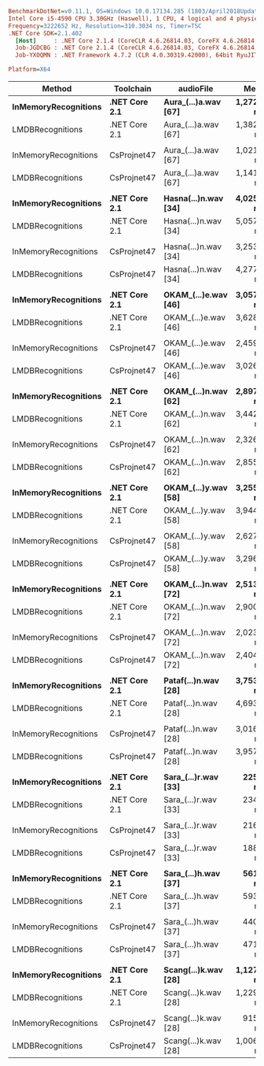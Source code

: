 ``` ini
BenchmarkDotNet=v0.11.1, OS=Windows 10.0.17134.285 (1803/April2018Update/Redstone4)
Intel Core i5-4590 CPU 3.30GHz (Haswell), 1 CPU, 4 logical and 4 physical cores
Frequency=3222652 Hz, Resolution=310.3034 ns, Timer=TSC
.NET Core SDK=2.1.402
  [Host]     : .NET Core 2.1.4 (CoreCLR 4.6.26814.03, CoreFX 4.6.26814.02), 64bit RyuJIT
  Job-JGDCBG : .NET Core 2.1.4 (CoreCLR 4.6.26814.03, CoreFX 4.6.26814.02), 64bit RyuJIT
  Job-YXOQMN : .NET Framework 4.7.2 (CLR 4.0.30319.42000), 64bit RyuJIT-v4.7.3163.0

Platform=X64  
```
| Method                   | Toolchain         | audioFile                |           Mean |         Error |        StdDev |   Scaled | ScaledSD |          Gen 0 |          Gen 1 |         Gen 2 |    Allocated |
| ------------------------ | ----------------- | ------------------------ | -------------: | ------------: | ------------: | -------: | -------: | -------------: | -------------: | ------------: | -----------: |
| **InMemoryRecognitions** | **.NET Core 2.1** | **Aura_(...)a.wav [67]** | **1,272.2 ms** |  **4.528 ms** |  **4.235 ms** | **1.00** | **0.00** | **24000.0000** |  **7000.0000** | **1000.0000** |   **1.4 KB** |
| LMDBRecognitions         | .NET Core 2.1     | Aura_(...)a.wav [67]     |     1,382.7 ms |      3.974 ms |      3.718 ms |     1.09 |     0.00 |     30000.0000 |      9000.0000 |     1000.0000 |       1.4 KB |
|                          |                   |                          |                |               |               |          |          |                |                |               |              |
| InMemoryRecognitions     | CsProjnet47       | Aura_(...)a.wav [67]     |     1,021.9 ms |      4.656 ms |      4.355 ms |     1.00 |     0.00 |     25000.0000 |      7000.0000 |     1000.0000 | 245021.52 KB |
| LMDBRecognitions         | CsProjnet47       | Aura_(...)a.wav [67]     |     1,141.0 ms |      3.572 ms |      3.341 ms |     1.12 |     0.01 |     29000.0000 |      7000.0000 |     1000.0000 |  256179.2 KB |
|                          |                   |                          |                |               |               |          |          |                |                |               |              |
| **InMemoryRecognitions** | **.NET Core 2.1** | **Hasna(...)n.wav [34]** | **4,025.8 ms** | **14.390 ms** | **13.460 ms** | **1.00** | **0.00** | **83000.0000** | **18000.0000** | **2000.0000** |  **1.34 KB** |
| LMDBRecognitions         | .NET Core 2.1     | Hasna(...)n.wav [34]     |     5,057.8 ms |     20.140 ms |     18.839 ms |     1.26 |     0.01 |     97000.0000 |     18000.0000 |     2000.0000 |      1.34 KB |
|                          |                   |                          |                |               |               |          |          |                |                |               |              |
| InMemoryRecognitions     | CsProjnet47       | Hasna(...)n.wav [34]     |     3,253.2 ms |     15.975 ms |     14.943 ms |     1.00 |     0.00 |     84000.0000 |     19000.0000 |     2000.0000 | 795769.85 KB |
| LMDBRecognitions         | CsProjnet47       | Hasna(...)n.wav [34]     |     4,277.3 ms |     14.320 ms |     13.395 ms |     1.31 |     0.01 |     99000.0000 |     18000.0000 |     2000.0000 | 832559.72 KB |
|                          |                   |                          |                |               |               |          |          |                |                |               |              |
| **InMemoryRecognitions** | **.NET Core 2.1** | **OKAM_(...)e.wav [46]** | **3,057.6 ms** | **14.020 ms** | **12.428 ms** | **1.00** | **0.00** | **61000.0000** | **14000.0000** | **2000.0000** |  **1.36 KB** |
| LMDBRecognitions         | .NET Core 2.1     | OKAM_(...)e.wav [46]     |     3,628.3 ms |     11.664 ms |     10.340 ms |     1.19 |     0.01 |     72000.0000 |     14000.0000 |     2000.0000 |      1.36 KB |
|                          |                   |                          |                |               |               |          |          |                |                |               |              |
| InMemoryRecognitions     | CsProjnet47       | OKAM_(...)e.wav [46]     |     2,459.4 ms |      8.110 ms |      7.586 ms |     1.00 |     0.00 |     63000.0000 |     14000.0000 |     2000.0000 | 606808.39 KB |
| LMDBRecognitions         | CsProjnet47       | OKAM_(...)e.wav [46]     |     3,026.6 ms |     17.352 ms |     15.382 ms |     1.23 |     0.01 |     73000.0000 |     15000.0000 |     3000.0000 |  630181.7 KB |
|                          |                   |                          |                |               |               |          |          |                |                |               |              |
| **InMemoryRecognitions** | **.NET Core 2.1** | **OKAM_(...)n.wav [62]** | **2,897.6 ms** | **12.073 ms** | **11.293 ms** | **1.00** | **0.00** | **62000.0000** | **14000.0000** | **2000.0000** |  **1.39 KB** |
| LMDBRecognitions         | .NET Core 2.1     | OKAM_(...)n.wav [62]     |     3,442.0 ms |     12.055 ms |     11.276 ms |     1.19 |     0.01 |     73000.0000 |     17000.0000 |     2000.0000 |      1.39 KB |
|                          |                   |                          |                |               |               |          |          |                |                |               |              |
| InMemoryRecognitions     | CsProjnet47       | OKAM_(...)n.wav [62]     |     2,326.0 ms |     10.039 ms |      8.899 ms |     1.00 |     0.00 |     62000.0000 |     13000.0000 |     2000.0000 | 583481.48 KB |
| LMDBRecognitions         | CsProjnet47       | OKAM_(...)n.wav [62]     |     2,855.8 ms |     12.769 ms |     10.662 ms |     1.23 |     0.01 |     71000.0000 |     13000.0000 |     2000.0000 | 610580.79 KB |
|                          |                   |                          |                |               |               |          |          |                |                |               |              |
| **InMemoryRecognitions** | **.NET Core 2.1** | **OKAM_(...)y.wav [58]** | **3,255.5 ms** | **13.854 ms** | **12.959 ms** | **1.00** | **0.00** | **56000.0000** | **15000.0000** | **2000.0000** |  **1.38 KB** |
| LMDBRecognitions         | .NET Core 2.1     | OKAM_(...)y.wav [58]     |     3,944.7 ms |     16.429 ms |     15.368 ms |     1.21 |     0.01 |     67000.0000 |     16000.0000 |     2000.0000 |      1.38 KB |
|                          |                   |                          |                |               |               |          |          |                |                |               |              |
| InMemoryRecognitions     | CsProjnet47       | OKAM_(...)y.wav [58]     |     2,627.3 ms |     20.697 ms |     19.360 ms |     1.00 |     0.00 |     58000.0000 |     15000.0000 |     2000.0000 |  620332.3 KB |
| LMDBRecognitions         | CsProjnet47       | OKAM_(...)y.wav [58]     |     3,296.0 ms |     12.311 ms |     10.913 ms |     1.25 |     0.01 |     66000.0000 |     17000.0000 |     2000.0000 | 646854.41 KB |
|                          |                   |                          |                |               |               |          |          |                |                |               |              |
| **InMemoryRecognitions** | **.NET Core 2.1** | **OKAM_(...)n.wav [72]** | **2,513.2 ms** |  **6.205 ms** |  **5.182 ms** | **1.00** | **0.00** | **53000.0000** | **12000.0000** | **2000.0000** |  **1.41 KB** |
| LMDBRecognitions         | .NET Core 2.1     | OKAM_(...)n.wav [72]     |     2,900.6 ms |     14.386 ms |     13.457 ms |     1.15 |     0.01 |     63000.0000 |     11000.0000 |     2000.0000 |      1.41 KB |
|                          |                   |                          |                |               |               |          |          |                |                |               |              |
| InMemoryRecognitions     | CsProjnet47       | OKAM_(...)n.wav [72]     |     2,023.3 ms |     24.852 ms |     23.246 ms |     1.00 |     0.00 |     54000.0000 |     12000.0000 |     2000.0000 |  502197.5 KB |
| LMDBRecognitions         | CsProjnet47       | OKAM_(...)n.wav [72]     |     2,404.6 ms |     22.445 ms |     20.995 ms |     1.19 |     0.02 |     63000.0000 |     12000.0000 |     2000.0000 | 526866.66 KB |
|                          |                   |                          |                |               |               |          |          |                |                |               |              |
| **InMemoryRecognitions** | **.NET Core 2.1** | **Pataf(...)n.wav [28]** | **3,753.5 ms** | **13.487 ms** | **12.616 ms** | **1.00** | **0.00** | **74000.0000** | **17000.0000** | **2000.0000** |  **1.32 KB** |
| LMDBRecognitions         | .NET Core 2.1     | Pataf(...)n.wav [28]     |     4,693.0 ms |     15.925 ms |     14.896 ms |     1.25 |     0.01 |     85000.0000 |     17000.0000 |     2000.0000 |      1.32 KB |
|                          |                   |                          |                |               |               |          |          |                |                |               |              |
| InMemoryRecognitions     | CsProjnet47       | Pataf(...)n.wav [28]     |     3,016.5 ms |     10.618 ms |      9.932 ms |     1.00 |     0.00 |     73000.0000 |     17000.0000 |     2000.0000 | 730344.32 KB |
| LMDBRecognitions         | CsProjnet47       | Pataf(...)n.wav [28]     |     3,957.1 ms |     10.402 ms |      9.730 ms |     1.31 |     0.01 |     85000.0000 |     17000.0000 |     2000.0000 | 764489.39 KB |
|                          |                   |                          |                |               |               |          |          |                |                |               |              |
| **InMemoryRecognitions** | **.NET Core 2.1** | **Sara_(...)r.wav [33]** |   **225.3 ms** |  **1.575 ms** |  **1.473 ms** | **1.00** | **0.00** |  **4000.0000** |  **1000.0000** |         **-** |  **1.34 KB** |
| LMDBRecognitions         | .NET Core 2.1     | Sara_(...)r.wav [33]     |       234.0 ms |      1.734 ms |      1.622 ms |     1.04 |     0.01 |      4000.0000 |      1000.0000 |             - |      1.34 KB |
|                          |                   |                          |                |               |               |          |          |                |                |               |              |
| InMemoryRecognitions     | CsProjnet47       | Sara_(...)r.wav [33]     |       216.3 ms |      1.320 ms |      1.235 ms |     1.00 |     0.00 |      4333.3333 |      1666.6667 |      333.3333 |  48542.73 KB |
| LMDBRecognitions         | CsProjnet47       | Sara_(...)r.wav [33]     |       188.7 ms |      1.396 ms |      1.306 ms |     0.87 |     0.01 |      4000.0000 |      1000.0000 |             - |  51842.07 KB |
|                          |                   |                          |                |               |               |          |          |                |                |               |              |
| **InMemoryRecognitions** | **.NET Core 2.1** | **Sara_(...)h.wav [37]** |   **561.7 ms** |  **4.141 ms** |  **3.874 ms** | **1.00** | **0.00** |  **8000.0000** |  **2000.0000** |         **-** |  **1.34 KB** |
| LMDBRecognitions         | .NET Core 2.1     | Sara_(...)h.wav [37]     |       593.7 ms |      4.661 ms |      4.360 ms |     1.06 |     0.01 |     10000.0000 |      2000.0000 |             - |      1.34 KB |
|                          |                   |                          |                |               |               |          |          |                |                |               |              |
| InMemoryRecognitions     | CsProjnet47       | Sara_(...)h.wav [37]     |       440.9 ms |      4.579 ms |      4.283 ms |     1.00 |     0.00 |      8000.0000 |      2000.0000 |             - | 111955.92 KB |
| LMDBRecognitions         | CsProjnet47       | Sara_(...)h.wav [37]     |       471.4 ms |      3.798 ms |      3.553 ms |     1.07 |     0.01 |     10000.0000 |      2000.0000 |             - |  116091.4 KB |
|                          |                   |                          |                |               |               |          |          |                |                |               |              |
| **InMemoryRecognitions** | **.NET Core 2.1** | **Scang(...)k.wav [28]** | **1,127.0 ms** |  **2.706 ms** |  **2.531 ms** | **1.00** | **0.00** | **24000.0000** |  **5000.0000** | **1000.0000** |  **1.32 KB** |
| LMDBRecognitions         | .NET Core 2.1     | Scang(...)k.wav [28]     |     1,229.8 ms |      3.566 ms |      3.336 ms |     1.09 |     0.00 |     29000.0000 |      7000.0000 |     1000.0000 |      1.32 KB |
|                          |                   |                          |                |               |               |          |          |                |                |               |              |
| InMemoryRecognitions     | CsProjnet47       | Scang(...)k.wav [28]     |       915.8 ms |      3.083 ms |      2.884 ms |     1.00 |     0.00 |     24000.0000 |      5000.0000 |     1000.0000 | 223863.72 KB |
| LMDBRecognitions         | CsProjnet47       | Scang(...)k.wav [28]     |     1,006.4 ms |      3.330 ms |      3.115 ms |     1.10 |     0.00 |     29000.0000 |      5000.0000 |     1000.0000 | 236949.32 KB |